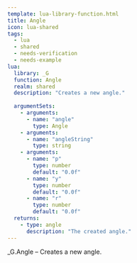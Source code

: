 ```yaml
---
template: lua-library-function.html
title: Angle
icon: lua-shared
tags:
  - lua
  - shared
  - needs-verification
  - needs-example
lua:
  library: _G
  function: Angle
  realm: shared
  description: "Creates a new angle."
  
  argumentSets:
    - arguments:
      - name: "angle"
        type: Angle
    - arguments:
      - name: "angleString"
        type: string
    - arguments:
      - name: "p"
        type: number
        default: "0.0f"
      - name: "y"
        type: number
        default: "0.0f"
      - name: "r"
        type: number
        default: "0.0f"
  returns:
    - type: angle
      description: "The created angle."
---
```


<div class="lua__search__keywords">
_G.Angle &#x2013; Creates a new angle.
</div>
